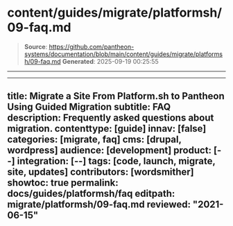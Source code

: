 # content/guides/migrate/platformsh/09-faq.md

> **Source**: https://github.com/pantheon-systems/documentation/blob/main/content/guides/migrate/platformsh/09-faq.md
> **Generated**: 2025-09-19 00:25:55

---

---
title: Migrate a Site From Platform.sh to Pantheon Using Guided Migration
subtitle: FAQ
description: Frequently asked questions about migration.
contenttype: [guide]
innav: [false]
categories: [migrate, faq]
cms: [drupal, wordpress]
audience: [development]
product: [--]
integration: [--]
tags: [code, launch, migrate, site, updates]
contributors: [wordsmither]
showtoc: true
permalink: docs/guides/platformsh/faq
editpath: migrate/platformsh/09-faq.md
reviewed: "2021-06-15"
---

<Partial file="migrate/faq-general.md" />
<Partial file="migrate/faq-drupal.md" />
<Partial file="migrate/faq-wordpress.md" />
